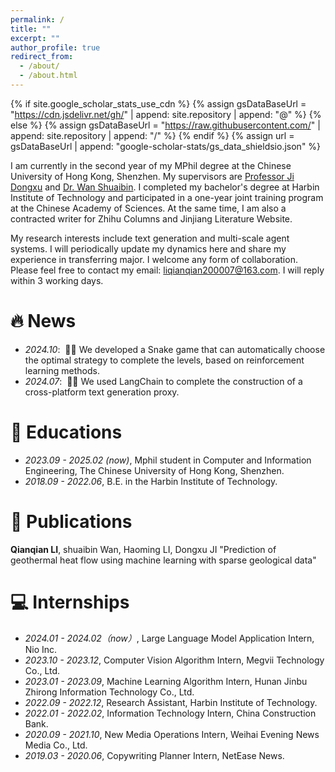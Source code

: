 ```yaml
---
permalink: /
title: ""
excerpt: ""
author_profile: true
redirect_from: 
  - /about/
  - /about.html
---
```


{% if site.google_scholar_stats_use_cdn %}
{% assign gsDataBaseUrl = "https://cdn.jsdelivr.net/gh/" | append: site.repository | append: "@" %}
{% else %}
{% assign gsDataBaseUrl = "https://raw.githubusercontent.com/" | append: site.repository | append: "/" %}
{% endif %}
{% assign url = gsDataBaseUrl | append: "google-scholar-stats/gs_data_shieldsio.json" %}

<span class='anchor' id='about-me'></span>

I am currently in the second year of my MPhil degree at the Chinese University of Hong Kong, Shenzhen. My supervisors are <a href="https://sse.cuhk.edu.cn/faculty/jidongxu">Professor Ji Dongxu</a> and <a href="https://harrybinary.github.io/">Dr. Wan Shuaibin</a>. I completed my bachelor's degree at Harbin Institute of Technology and participated in a one-year joint training program at the Chinese Academy of Sciences. At the same time, I am also a contracted writer for Zhihu Columns and Jinjiang Literature Website.

My research interests include text generation and multi-scale agent systems. I will periodically update my dynamics here and share my experience in transferring major. I welcome any form of collaboration. Please feel free to contact my email: liqianqian200007@163.com. I will reply within 3 working days.

# 🔥 News
- *2024.10*: &nbsp;🎉🎉 We developed a Snake game that can automatically choose the optimal strategy to complete the levels, based on reinforcement learning methods. 
- *2024.07*: &nbsp;🎉🎉 We used LangChain to complete the construction of a cross-platform text generation proxy. 

# 📖 Educations
- *2023.09 - 2025.02 (now)*, Mphil student in Computer and Information Engineering, The Chinese University of Hong Kong, Shenzhen. 
- *2018.09 - 2022.06*, B.E. in the Harbin Institute of Technology. 

# 📝 Publications 
**Qianqian LI**, shuaibin Wan, Haoming LI, Dongxu JI "Prediction of geothermal heat flow using machine learning with sparse geological data"

# 💻 Internships
- *2024.01 - 2024.02（now）*, Large Language Model Application Intern, Nio Inc.
- *2023.10 - 2023.12*, Computer Vision Algorithm Intern, Megvii Technology Co., Ltd.
- *2023.01 - 2023.09*, Machine Learning Algorithm Intern, Hunan Jinbu Zhirong Information Technology Co., Ltd.
- *2022.09 - 2022.12*, Research Assistant, Harbin Institute of Technology.
- *2022.01 - 2022.02*, Information Technology Intern, China Construction Bank.
- *2020.09 - 2021.10*, New Media Operations Intern, Weihai Evening News Media Co., Ltd.
- *2019.03 - 2020.06*, Copywriting Planner Intern, NetEase News.
